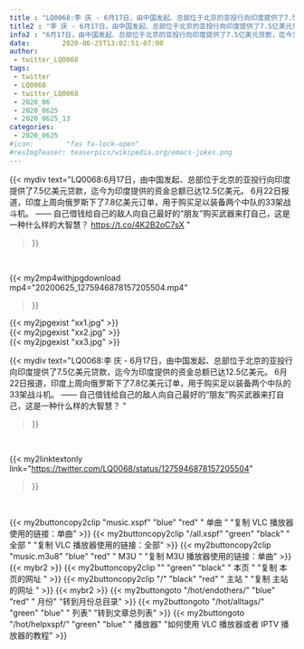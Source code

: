 ```yaml
---
title : "LQ0068:李 庆 - 6月17日，由中国发起、总部位于北京的亚投行向印度提供了7.5亿美元贷款，迄今为印度提供的资金总额已达12.5亿美元。 6月22日报道，印度上周向俄罗斯下了7.8亿美元订单，用于购买足以装备两个中队的33架战斗机。 —— 自己借钱给自己的敌人向自己最好的“朋友”购买武器来打自己，这是一种什么样的大智慧？ "
title2 : "李 庆 - 6月17日，由中国发起、总部位于北京的亚投行向印度提供了7.5亿美元贷款，迄今为印度提供的资金总额已达12.5亿美元。 6月22日报道，印度上周向俄罗斯下了7.8亿美元订单，用于购买足以装备两个中队的33架战斗机。 —— 自己借钱给自己的敌人向自己最好的“朋友”购买武器来打自己，这是一种什么样的大智慧？ "
info2 : "6月17日，由中国发起、总部位于北京的亚投行向印度提供了7.5亿美元贷款，迄今为印度提供的资金总额已达12.5亿美元。 6月22日报道，印度上周向俄罗斯下了7.8亿美元订单，用于购买足以装备两个中队的33架战斗机。 —— 自己借钱给自己的敌人向自己最好的“朋友”购买武器来打自己，这是一种什么样的大智慧？ https://t.co/4K2B2oC7sX "
date:        2020-06-25T13:02:51-07:00
author:
 - twitter_LQ0068
tags:
 - twitter
 - LQ0068
 - twitter_LQ0068
 - 2020_06
 - 2020_0625
 - 2020_0625_13
categories:
 - 2020_0625
#icon:        "fas fa-lock-open"
#resImgTeaser: teaserpics/wikipedia.org/emacs-jokes.png
---
```


{{< mydiv text="LQ0068:6月17日，由中国发起、总部位于北京的亚投行向印度提供了7.5亿美元贷款，迄今为印度提供的资金总额已达12.5亿美元。 6月22日报道，印度上周向俄罗斯下了7.8亿美元订单，用于购买足以装备两个中队的33架战斗机。 —— 自己借钱给自己的敌人向自己最好的“朋友”购买武器来打自己，这是一种什么样的大智慧？ https://t.co/4K2B2oC7sX "
>}}
<br>


{{< my2mp4withjpgdownload mp4="20200625_1275946878157205504.mp4"
>}}

{{< my2jpgexist "xx1.jpg" >}}<br>
{{< my2jpgexist "xx2.jpg" >}}<br>
{{< my2jpgexist "xx3.jpg" >}}<br>



{{< mydiv text="LQ0068:李 庆 - 6月17日，由中国发起、总部位于北京的亚投行向印度提供了7.5亿美元贷款，迄今为印度提供的资金总额已达12.5亿美元。 6月22日报道，印度上周向俄罗斯下了7.8亿美元订单，用于购买足以装备两个中队的33架战斗机。 —— 自己借钱给自己的敌人向自己最好的“朋友”购买武器来打自己，这是一种什么样的大智慧？ "
>}}
<br>

{{< my2linktextonly link="https://twitter.com/LQ0068/status/1275946878157205504"
>}}


<br>

{{< my2buttoncopy2clip "music.xspf"        "blue"   "red"    " 单曲 "  "复制 VLC 播放器使用的链接：单曲" >}} {{< my2buttoncopy2clip "/all.xspf"         "green"  "black"  " 全部 "  "复制 VLC 播放器使用的链接：全部" >}} {{< my2buttoncopy2clip "music.m3u8"        "blue"   "red"    " M3U  "    "复制 M3U 播放器使用的链接：单曲" >}} {{< mybr2 >}} {{< my2buttoncopy2clip ""                  "green"  "black"  " 本页 "    "复制 本页的网址 " >}} {{< my2buttoncopy2clip "/"                 "black"  "red"    " 主站 "    "复制 主站的网址 " >}} {{< mybr2 >}} {{< my2buttongoto      "/hot/endothers/"   "blue"   "red"    " 月份"   "转到月份总目录" >}} {{< my2buttongoto      "/hot/alltags/"     "green"  "blue"   " 列表"   "转到文章总列表" >}} {{< my2buttongoto      "/hot/helpxspf/"    "green"  "blue"   " 播放器" "如何使用 VLC 播放器或者 IPTV 播放器的教程" >}} 
